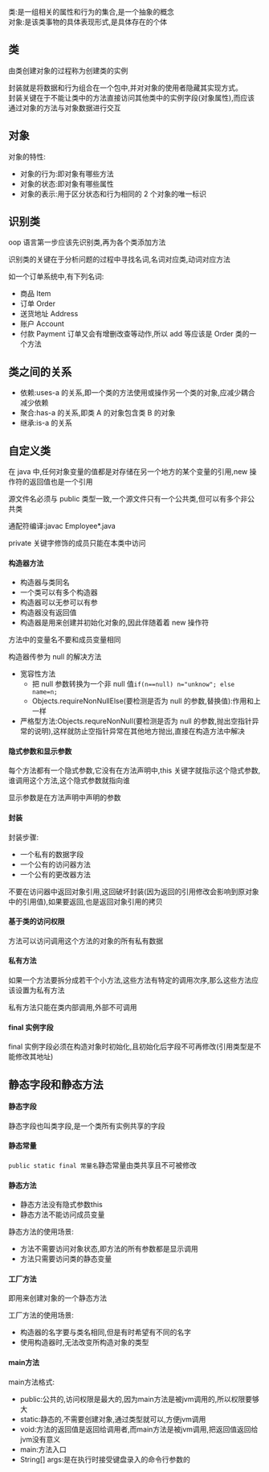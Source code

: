 类:是一组相关的属性和行为的集合,是一个抽象的概念  
对象:是该类事物的具体表现形式,是具体存在的个体

## 类

由类创建对象的过程称为创建类的实例

封装就是将数据和行为组合在一个包中,并对对象的使用者隐藏其实现方式。  
封装关键在于不能让类中的方法直接访问其他类中的实例字段(对象属性),而应该通过对象的方法与对象数据进行交互

## 对象

对象的特性:

- 对象的行为:即对象有哪些方法
- 对象的状态:即对象有哪些属性
- 对象的表示:用于区分状态和行为相同的 2 个对象的唯一标识

## 识别类

oop 语言第一步应该先识别类,再为各个类添加方法

识别类的关键在于分析问题的过程中寻找名词,名词对应类,动词对应方法

如一个订单系统中,有下列名词:

- 商品 Item
- 订单 Order
- 送货地址 Address
- 账户 Account
- 付款 Payment
  订单又会有增删改查等动作,所以 add 等应该是 Order 类的一个方法

## 类之间的关系

- 依赖:uses-a 的关系,即一个类的方法使用或操作另一个类的对象,应减少耦合减少依赖
- 聚合:has-a 的关系,即类 A 的对象包含类 B 的对象
- 继承:is-a 的关系

## 自定义类

在 java 中,任何对象变量的值都是对存储在另一个地方的某个变量的引用,new 操作符的返回值也是一个引用

源文件名必须与 public 类型一致,一个源文件只有一个公共类,但可以有多个非公共类

通配符编译:javac Employee\*.java

private 关键字修饰的成员只能在本类中访问

#### 构造器方法

- 构造器与类同名
- 一个类可以有多个构造器
- 构造器可以无参可以有参
- 构造器没有返回值
- 构造器是用来创建并初始化对象的,因此伴随着着 new 操作符

方法中的变量名不要和成员变量相同

构造器传参为 null 的解决方法

- 宽容性方法
  - 把 null 参数转换为一个非 null 值`if(n==null) n="unknow"; else name=n;`
  - Objects.requireNonNullElse(要检测是否为 null 的参数,替换值):作用和上一样
- 严格型方法:Objects.requreNonNull(要检测是否为 null 的参数,抛出空指针异常的说明),这样就防止空指针异常在其他地方抛出,直接在构造方法中解决

#### 隐式参数和显示参数

每个方法都有一个隐式参数,它没有在方法声明中,this 关键字就指示这个隐式参数,谁调用这个方法,这个隐式参数就指向谁

显示参数是在方法声明中声明的参数

#### 封装

封装步骤:

- 一个私有的数据字段
- 一个公有的访问器方法
- 一个公有的更改器方法

不要在访问器中返回对象引用,这回破坏封装(因为返回的引用修改会影响到原对象中的引用值),如果要返回,也是返回对象引用的拷贝

#### 基于类的访问权限

方法可以访问调用这个方法的对象的所有私有数据

#### 私有方法

如果一个方法要拆分成若干个小方法,这些方法有特定的调用次序,那么这些方法应该设置为私有方法

私有方法只能在类内部调用,外部不可调用

#### final 实例字段

final 实例字段必须在构造对象时初始化,且初始化后字段不可再修改(引用类型是不能修改其地址)

## 静态字段和静态方法   

#### 静态字段  

静态字段也叫类字段,是一个类所有实例共享的字段

#### 静态常量
`public static final 常量名`静态常量由类共享且不可被修改  

#### 静态方法
+ 静态方法没有隐式参数this  
+ 静态方法不能访问成员变量

静态方法的使用场景:
+ 方法不需要访问对象状态,即方法的所有参数都是显示调用
+ 方法只需要访问类的静态变量  

#### 工厂方法
即用来创建对象的一个静态方法

工厂方法的使用场景:
+ 构造器的名字要与类名相同,但是有时希望有不同的名字
+ 使用构造器时,无法改变所构造对象的类型  

#### main方法
main方法格式:  
+ public:公共的,访问权限是最大的,因为main方法是被jvm调用的,所以权限要够大
+ static:静态的,不需要创建对象,通过类型就可以,方便jvm调用
+ void:方法的返回值是返回给调用者,而main方法是被jvm调用,把返回值返回给jvm没有意义
+ main:方法入口
+ String[] args:是在执行时接受键盘录入的命令行参数的


